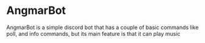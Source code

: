# AngmarBot 
AngmarBot is a simple discord bot that has a couple of basic commands like poll, and info commands, but its main feature is that it can play music 
